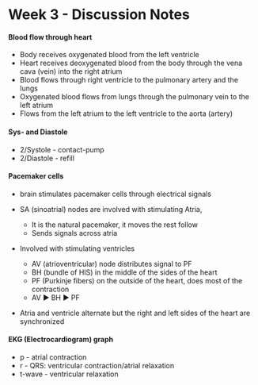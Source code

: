# Week 3 - Discussion Notes

#### Blood flow through heart

* Body receives oxygenated blood from the left ventricle
* Heart receives deoxygenated blood from the body through the vena cava (vein) into the right atrium
* Blood flows through right ventricle to the pulmonary artery and the lungs
* Oxygenated blood flows from lungs through the pulmonary vein to the left atrium
* Flows from the left atrium to the left ventricle to the aorta (artery)

#### Sys- and Diastole

* 2/Systole - contact-pump
* 2/Diastole - refill

#### Pacemaker cells

* brain stimulates pacemaker cells through electrical signals


* SA (sinoatrial) nodes are involved with stimulating Atria, 
  * It is the natural pacemaker, it moves the rest follow
  * Sends signals across atria
* Involved with stimulating ventricles
  * AV (atrioventricular) node distributes signal to PF
  * BH (bundle of HIS) in the middle of the sides of the heart
  * PF (Purkinje fibers) on the outside of the heart, does most of the contraction
  * AV :arrow_forward: BH :arrow_forward: PF
* Atria and ventricle alternate but the right and left sides of the heart are synchronized

#### EKG (Electrocardiogram) graph

* p - atrial contraction
* r - QRS: ventricular contraction/atrial relaxation
* t-wave - ventricular relaxation

